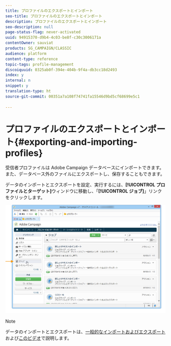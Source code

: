 ```yaml
---
title: プロファイルのエクスポートとインポート
seo-title: プロファイルのエクスポートとインポート
description: プロファイルのエクスポートとインポート
seo-description: null
page-status-flag: never-activated
uuid: 94915370-d9b4-4c03-be8f-c30c3006171a
contentOwner: sauviat
products: SG_CAMPAIGN/CLASSIC
audience: platform
content-type: reference
topic-tags: profile-management
discoiquuid: 0325ab0f-394e-404b-9f4a-db3cc18d2493
index: y
internal: n
snippet: y
translation-type: ht
source-git-commit: 00351a7a108f74741fa15546d9bd5cf68699e5c1

---
```



# プロファイルのエクスポートとインポート{#exporting-and-importing-profiles}

受信者プロファイルは Adobe Campaign データベースにインポートできます。また、データベース外のファイルにエクスポートし、保存することもできます。

データのインポートとエクスポートを設定、実行するには、**[!UICONTROL プロファイルとターゲット]**&#x200B;ウィンドウに移動し、「**[!UICONTROL ジョブ]**」リンクをクリックします。

![](assets/s_ncs_user_interface_import_link.png)

>[!NOTE]
>
>データのインポートとエクスポートは、[一般的なインポートおよびエクスポート](../../platform/using/generic-imports-and-exports.md)および[このビデオ](https://docs.adobe.com/content/help/en/campaign-learn/campaign-classic-tutorials/getting-started/importing-profiles.html)で説明します。

